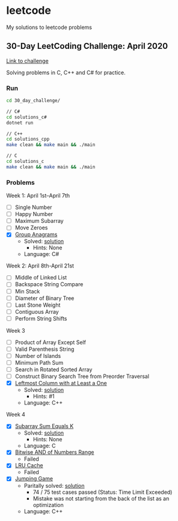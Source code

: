 # leetcode

My solutions to leetcode problems

## 30-Day LeetCoding Challenge: April 2020

[Link to challenge](https://leetcode.com/explore/featured/card/30-day-leetcoding-challenge/)

Solving problems in C, C++ and C# for practice.

### Run
```bash
cd 30_day_challenge/

// C#
cd solutions_c#
dotnet run

// C++
cd solutions_cpp
make clean && make main && ./main

// C
cd solutions_c
make clean && make main && ./main
```

### Problems

Week 1: April 1st–April 7th
- [ ] Single Number
- [ ] Happy Number
- [ ] Maximum Subarray
- [ ] Move Zeroes
- [X] [Group Anagrams](https://leetcode.com/explore/featured/card/30-day-leetcoding-challenge/528/week-1/3288/)
  - Solved: [solution](30_day_challenge/solutions_c%23/src/group_anagrams.cs)
    - Hints: None
  - Language: C#

Week 2: April 8th-April 21st
- [ ] Middle of Linked List
- [ ] Backspace String Compare
- [ ] Min Stack
- [ ] Diameter of Binary Tree
- [ ] Last Stone Weight
- [ ] Contiguous Array
- [ ] Perform String Shifts

Week 3
- [ ] Product of Array Except Self
- [ ] Valid Parenthesis String
- [ ] Number of Islands
- [ ] Minimum Path Sum
- [ ] Search in Rotated Sorted Array
- [ ] Construct Binary Search Tree from Preorder Traversal
- [X] [Leftmost Column with at Least a One](https://leetcode.com/explore/featured/card/30-day-leetcoding-challenge/530/week-3/3306/)
  - Solved: [solution](30_day_challenge/solutions_cpp/src/leftmost_column_with_at_least_a_one.hpp)
    - Hints: #1
  - Language: C++

Week 4
- [X] [Subarray Sum Equals K](https://leetcode.com/explore/featured/card/30-day-leetcoding-challenge/531/week-4/3307/)
  - Solved: [solution](30_day_challenge/solutions_c/src/subarray_sum_equals_k.c)
    - Hints: None
  - Language: C
- [X] [Bitwise AND of Numbers Range]((https://leetcode.com/explore/featured/card/30-day-leetcoding-challenge/531/week-4/3308/))
  - Failed
- [X] [LRU Cache]((https://leetcode.com/explore/featured/card/30-day-leetcoding-challenge/531/week-4/3309/))
  - Failed
- [X] [Jumping Game]((https://leetcode.com/explore/featured/card/30-day-leetcoding-challenge/531/week-4/3310/))
  - Paritally solved: [solution](30_day_challenge/solutions_cpp/src/jump_game.hpp)
    - 74 / 75 test cases passed (Status: Time Limit Exceeded)
    - Mistake was not starting from the back of the list as an optimization
  - Language: C++